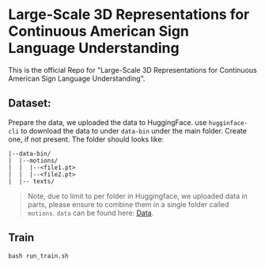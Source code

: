# Large-Scale 3D Representations for Continuous American Sign Language Understanding

This is the official Repo for "Large-Scale 3D Representations for Continuous American Sign Language Understanding".

## Dataset:
Prepare the data, we uploaded the data to HuggingFace. use  ```hugginface-cli``` to download the data to under ```data-bin``` under the main folder. Create one, if not present. The folder should looks like:

```
|--data-bin/
|  |--motions/
|  |  |--<file1.pt>
|  |  |--<file2.pt>
|  |-- texts/
```

> Note, due to limit to per folder in Huggingface, we uploaded data in parts, please ensure to combine them in a single folder called ```motions```. ```data``` can be found here: [Data](https://huggingface.co/datasets/dongludeeplearning/OpenASL3D_Dataset/).


## Train
```
bash run_train.sh
```
